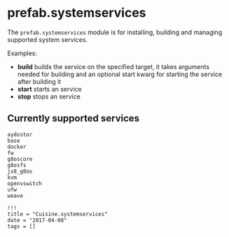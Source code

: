 # prefab.systemservices

The `prefab.systemservices` module is for installing, building and managing supported system services.

Examples:

- **build** builds the service on the specified target, it takes arguments needed for building and an optional start kwarg for starting the service after building it
- **start** starts an service
- **stop** stops an service

## Currently supported services

```
aydostor
base
docker
fw
g8oscore
g8osfs
js8_g8os
kvm
openvswitch
ufw
weave
```

```
!!!
title = "Cuisine.systemservices"
date = "2017-04-08"
tags = []
```
